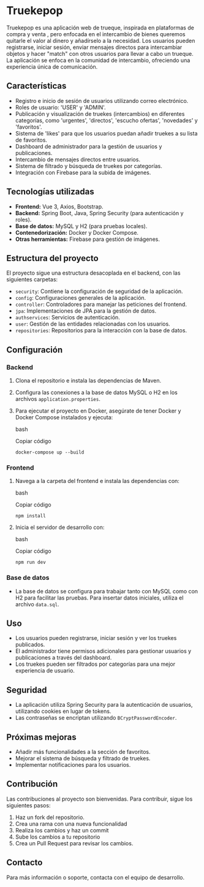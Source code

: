 



# Truekepop

Truekepop es una aplicación web de trueque, inspirada en plataformas de compra y venta , pero enfocada en el intercambio de bienes queremos quitarle el valor al dinero y añadírselo a la necesidad. Los usuarios pueden registrarse, iniciar sesión, enviar mensajes directos para intercambiar objetos y hacer "match" con otros usuarios para llevar a cabo un trueque. La aplicación se enfoca en la comunidad de intercambio, ofreciendo una experiencia única de comunicación.

## Características

-   Registro e inicio de sesión de usuarios utilizando correo electrónico.
-   Roles de usuario: 'USER' y 'ADMIN'.
-   Publicación y visualización de truekes (intercambios) en diferentes categorías, como 'urgentes', 'directos', 'escucho ofertas', 'novedades' y 'favoritos'.
-   Sistema de 'likes' para que los usuarios puedan añadir truekes a su lista de favoritos.
-   Dashboard de administrador para la gestión de usuarios y publicaciones.
-   Intercambio de mensajes directos entre usuarios.
-   Sistema de filtrado y búsqueda de truekes por categorías.
-   Integración con Firebase para la subida de imágenes.

## Tecnologías utilizadas

-   **Frontend:** Vue 3, Axios, Bootstrap.
-   **Backend:** Spring Boot, Java, Spring Security (para autenticación y roles).
-   **Base de datos:** MySQL y H2 (para pruebas locales).
-   **Contenedorización:** Docker y Docker Compose.
-   **Otras herramientas:** Firebase para gestión de imágenes.

## Estructura del proyecto

El proyecto sigue una estructura desacoplada en el backend, con las siguientes carpetas:

-   `security`: Contiene la configuración de seguridad de la aplicación.
-   `config`: Configuraciones generales de la aplicación.
-   `controller`: Controladores para manejar las peticiones del frontend.
-   `jpa`: Implementaciones de JPA para la gestión de datos.
-   `authservices`: Servicios de autenticación.
-   `user`: Gestión de las entidades relacionadas con los usuarios.
-   `repositories`: Repositorios para la interacción con la base de datos.

## Configuración

### Backend

1.  Clona el repositorio e instala las dependencias de Maven.
    
2.  Configura las conexiones a la base de datos MySQL o H2 en los archivos `application.properties`.
    
3.  Para ejecutar el proyecto en Docker, asegúrate de tener Docker y Docker Compose instalados y ejecuta:
    
    bash
    
    Copiar código
    
    `docker-compose up --build` 
    

### Frontend

1.  Navega a la carpeta del frontend e instala las dependencias con:
    
    bash
    
    Copiar código
    
    `npm install` 
    
2.  Inicia el servidor de desarrollo con:
    
    bash
    
    Copiar código
    
    `npm run dev` 
    

### Base de datos

-   La base de datos se configura para trabajar tanto con MySQL como con H2 para facilitar las pruebas. Para insertar datos iniciales, utiliza el archivo `data.sql`.

## Uso

-   Los usuarios pueden registrarse, iniciar sesión y ver los truekes publicados.
-   El administrador tiene permisos adicionales para gestionar usuarios y publicaciones a través del dashboard.
-   Los truekes pueden ser filtrados por categorías para una mejor experiencia de usuario.

## Seguridad

-   La aplicación utiliza Spring Security para la autenticación de usuarios, utilizando cookies en lugar de tokens.
-   Las contraseñas se encriptan utilizando `BCryptPasswordEncoder`.

## Próximas mejoras

-   Añadir más funcionalidades a la sección de favoritos.
-   Mejorar el sistema de búsqueda y filtrado de truekes.
-   Implementar notificaciones para los usuarios.

## Contribución

Las contribuciones al proyecto son bienvenidas. Para contribuir, sigue los siguientes pasos:

1.  Haz un fork del repositorio.
2.  Crea una rama con una nueva funcionalidad 
3.  Realiza los cambios y haz un commit 
4.  Sube los cambios a tu repositorio 
5.  Crea un Pull Request para revisar los cambios.

## Contacto

Para más información o soporte, contacta con el equipo de desarrollo.

